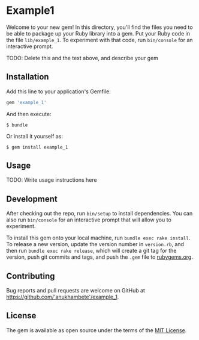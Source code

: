 # Example1

Welcome to your new gem! In this directory, you'll find the files you need to be able to package up your Ruby library into a gem. Put your Ruby code in the file `lib/example_1`. To experiment with that code, run `bin/console` for an interactive prompt.

TODO: Delete this and the text above, and describe your gem

## Installation

Add this line to your application's Gemfile:

```ruby
gem 'example_1'
```

And then execute:

    $ bundle

Or install it yourself as:

    $ gem install example_1

## Usage

TODO: Write usage instructions here

## Development

After checking out the repo, run `bin/setup` to install dependencies. You can also run `bin/console` for an interactive prompt that will allow you to experiment.

To install this gem onto your local machine, run `bundle exec rake install`. To release a new version, update the version number in `version.rb`, and then run `bundle exec rake release`, which will create a git tag for the version, push git commits and tags, and push the `.gem` file to [rubygems.org](https://rubygems.org).

## Contributing

Bug reports and pull requests are welcome on GitHub at https://github.com/'anukhambete'/example_1.

## License

The gem is available as open source under the terms of the [MIT License](https://opensource.org/licenses/MIT).
